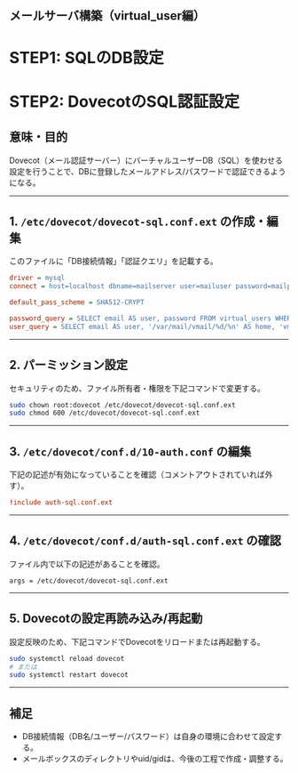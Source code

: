 ## メールサーバ構築（virtual_user編）

# STEP1: SQLのDB設定

# STEP2: DovecotのSQL認証設定

## 意味・目的
Dovecot（メール認証サーバー）にバーチャルユーザーDB（SQL）を使わせる設定を行うことで、DBに登録したメールアドレス/パスワードで認証できるようになる。

---

## 1. `/etc/dovecot/dovecot-sql.conf.ext` の作成・編集

このファイルに「DB接続情報」「認証クエリ」を記載する。

```ini
driver = mysql
connect = host=localhost dbname=mailserver user=mailuser password=mailpassword

default_pass_scheme = SHA512-CRYPT

password_query = SELECT email AS user, password FROM virtual_users WHERE email = '%u';
user_query = SELECT email AS user, '/var/mail/vmail/%d/%n' AS home, 'vmail' AS uid, 'vmail' AS gid FROM virtual_users WHERE email = '%u';
```

---

## 2. パーミッション設定

セキュリティのため、ファイル所有者・権限を下記コマンドで変更する。

```bash
sudo chown root:dovecot /etc/dovecot/dovecot-sql.conf.ext
sudo chmod 600 /etc/dovecot/dovecot-sql.conf.ext
```

---

## 3. `/etc/dovecot/conf.d/10-auth.conf` の編集

下記の記述が有効になっていることを確認（コメントアウトされていれば外す）。

```conf
!include auth-sql.conf.ext
```

---

## 4. `/etc/dovecot/conf.d/auth-sql.conf.ext` の確認

ファイル内で以下の記述があることを確認。

```
args = /etc/dovecot/dovecot-sql.conf.ext
```

---

## 5. Dovecotの設定再読み込み/再起動

設定反映のため、下記コマンドでDovecotをリロードまたは再起動する。

```bash
sudo systemctl reload dovecot
# または
sudo systemctl restart dovecot
```

---

## 補足
- DB接続情報（DB名/ユーザー/パスワード）は自身の環境に合わせて設定する。
- メールボックスのディレクトリやuid/gidは、今後の工程で作成・調整する。